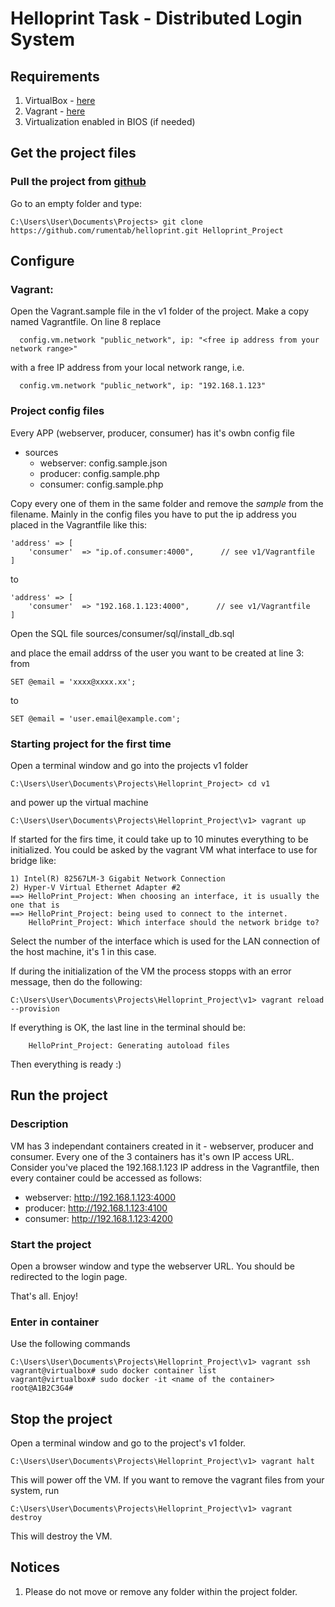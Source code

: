 # Helloprint Task - Distributed Login System

## Requirements
1. VirtualBox - [here](https://www.virtualbox.org/)
2. Vagrant - [here](https://www.vagrantup.com/downloads.html)
3. Virtualization enabled in BIOS (if needed)

## Get the project files
### Pull the project from [github](https://github.com/rumentab/helloprint.git)
Go to an empty folder and type:
````
C:\Users\User\Documents\Projects> git clone https://github.com/rumentab/helloprint.git Helloprint_Project
````
    
## Configure
### Vagrant:
Open the Vagrant.sample file in the v1 folder of the project. Make a copy named Vagrantfile. On line 8 replace 
````
  config.vm.network "public_network", ip: "<free ip address from your network range>" 
````
with a free IP address from your local network range, i.e.
````
  config.vm.network "public_network", ip: "192.168.1.123"
````

### Project config files
Every APP (webserver, producer, consumer) has it's owbn config file
* sources
    - webserver: config.sample.json
    - producer: config.sample.php
    - consumer: config.sample.php
    
Copy every one of them in the same folder and remove the *sample* from the filename.
Mainly in the config files you have to put the ip address you placed in the Vagrantfile like this:
````
'address' => [
    'consumer'  => "ip.of.consumer:4000",      // see v1/Vagrantfile
] 
````
to 
````
'address' => [
    'consumer'  => "192.168.1.123:4000",      // see v1/Vagrantfile
]

````

Open the SQL file sources/consumer/sql/install_db.sql

and place the email addrss of the user you want to be created at line 3:
from
````MySQL
SET @email = 'xxxx@xxxx.xx';
````
to
````MySQL
SET @email = 'user.email@example.com';
````
### Starting project for the first time

Open a terminal window and go into the projects v1 folder
````
C:\Users\User\Documents\Projects\Helloprint_Project> cd v1
````
and power up the virtual machine
````
C:\Users\User\Documents\Projects\Helloprint_Project\v1> vagrant up
````
If started for the firs time, it could take up to 10 minutes everything to be initialized.
You could be asked by the vagrant VM what interface to use for bridge like:
````
1) Intel(R) 82567LM-3 Gigabit Network Connection
2) Hyper-V Virtual Ethernet Adapter #2
==> HelloPrint_Project: When choosing an interface, it is usually the one that is
==> HelloPrint_Project: being used to connect to the internet.
    HelloPrint_Project: Which interface should the network bridge to?
````
Select the number of the interface which is used for the LAN connection of the host machine, it's 1 in this case.

If during the initialization of the VM the process stopps with an error message, then do the following:
````
C:\Users\User\Documents\Projects\Helloprint_Project\v1> vagrant reload --provision
````

If everything is OK, the last line in the terminal should be:
````
    HelloPrint_Project: Generating autoload files
````
Then everything is ready :)

## Run the project
### Description
VM has 3 independant containers created in it - webserver, producer and consumer. Every one of the 3 containers has it's own IP access URL.
Consider you've placed the 192.168.1.123 IP address in the Vagrantfile, then every container could be accessed as follows:

- webserver: http://192.168.1.123:4000
- producer: http://192.168.1.123:4100
- consumer: http://192.168.1.123:4200

### Start the project
Open a browser window and type the webserver URL. You should be redirected to the login page. 

That's all. Enjoy!

### Enter in container
Use the following commands
````
C:\Users\User\Documents\Projects\Helloprint_Project\v1> vagrant ssh
vagrant@virtualbox# sudo docker container list
vagrant@virtualbox# sudo docker -it <name of the container>
root@A1B2C3G4#
````


## Stop the project
Open a terminal window and go to the project's v1 folder.
````
C:\Users\User\Documents\Projects\Helloprint_Project\v1> vagrant halt
````
This will power off the VM. 
If you want to remove the vagrant files from your system, run
````
C:\Users\User\Documents\Projects\Helloprint_Project\v1> vagrant destroy
````

This will destroy the VM.

## Notices
1. Please do not move or remove any folder within the project folder.